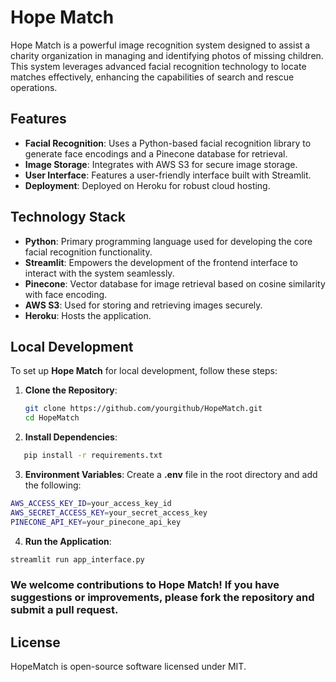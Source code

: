 # Hope Match

Hope Match is a powerful image recognition system designed to assist a charity organization in managing and identifying photos of missing children. This system leverages advanced facial recognition technology to locate matches effectively, enhancing the capabilities of search and rescue operations.

## Features

- **Facial Recognition**: Uses a Python-based facial recognition library to generate face encodings and a Pinecone database for retrieval.
- **Image Storage**: Integrates with AWS S3 for secure image storage.
- **User Interface**: Features a user-friendly interface built with Streamlit.
- **Deployment**: Deployed on Heroku for robust cloud hosting.

## Technology Stack

- **Python**: Primary programming language used for developing the core facial recognition functionality.
- **Streamlit**: Empowers the development of the frontend interface to interact with the system seamlessly.
- **Pinecone**: Vector database for image retrieval based on cosine similarity with face encoding.
- **AWS S3**: Used for storing and retrieving images securely.
- **Heroku**: Hosts the application.

## Local Development

To set up **Hope Match** for local development, follow these steps:

1. **Clone the Repository**:
   ```bash
   git clone https://github.com/yourgithub/HopeMatch.git
   cd HopeMatch
   ```
2. **Install Dependencies**:
```bash
   pip install -r requirements.txt
   ```
3. **Environment Variables**:
Create a **.env** file in the root directory and add the following:
```bash
AWS_ACCESS_KEY_ID=your_access_key_id
AWS_SECRET_ACCESS_KEY=your_secret_access_key
PINECONE_API_KEY=your_pinecone_api_key
```
4. **Run the Application**:
```bash
streamlit run app_interface.py
```

### We welcome contributions to Hope Match! If you have suggestions or improvements, please fork the repository and submit a pull request.

## License

HopeMatch is open-source software licensed under MIT.